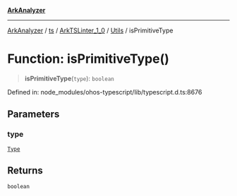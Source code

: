 [**ArkAnalyzer**](../../../../../../../../README.md)

***

[ArkAnalyzer](../../../../../../../../globals.md) / [ts](../../../../../README.md) / [ArkTSLinter\_1\_0](../../../README.md) / [Utils](../README.md) / isPrimitiveType

# Function: isPrimitiveType()

> **isPrimitiveType**(`type`): `boolean`

Defined in: node\_modules/ohos-typescript/lib/typescript.d.ts:8676

## Parameters

### type

[`Type`](../../../../../interfaces/Type.md)

## Returns

`boolean`
